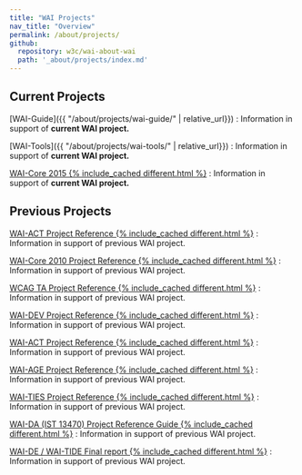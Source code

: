 ```yaml
---
title: "WAI Projects"
nav_title: "Overview"
permalink: /about/projects/
github:
  repository: w3c/wai-about-wai
  path: '_about/projects/index.md'
---
```


## Current Projects

[WAI-Guide]({{ "/about/projects/wai-guide/" | relative_url}})
:   Information in support of **current WAI project.**

[WAI-Tools]({{ "/about/projects/wai-tools/" | relative_url}})
:   Information in support of **current WAI project.**

[WAI-Core 2015 {% include_cached different.html %}](/WAI/CORE2015/)
:   Information in support of **current WAI project.**

## Previous Projects

[WAI-ACT Project Reference {% include_cached different.html %}](/WAI/ACT)
:   Information in support of previous WAI project.

[WAI-Core 2010 Project Reference {% include_cached different.html %}](/WAI/CORE/)
:   Information in support of previous WAI project.

[WCAG TA Project Reference {% include_cached different.html %}](/WAI/WCAGTA/)
:   Information in support of previous WAI project.

[WAI-DEV Project Reference {% include_cached different.html %}](/WAI/DEV)
:   Information in support of previous WAI project.

[WAI-ACT Project Reference {% include_cached different.html %}](/WAI/ACT/)
:   Information in support of previous WAI project.

[WAI-AGE Project Reference {% include_cached different.html %}](/WAI/WAI-AGE/)
:   Information in support of previous WAI project.

[WAI-TIES Project Reference {% include_cached different.html %}](/WAI/TIES/)
:   Information in support of previous WAI project.

[WAI-DA (IST 13470) Project Reference Guide {% include_cached different.html %}](/WAI/WAIDA/)
:   Information in support of previous WAI project.

[WAI-DE / WAI-TIDE Final report {% include_cached different.html %}](/WAI/TIDE/FR2.htm)
:   Information in support of previous WAI project.
